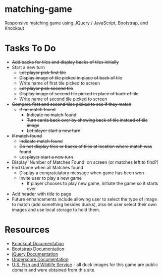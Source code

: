 # matching-game
Responsive matching game using JQuery / JavaScript, Bootstrap, and Knockout

# Tasks To Do
- <del>Add backs for tiles and display backs of tiles initially</del>
- Start a new turn
  - <del>Let player pick first tile</del>
  - <del>Display image of tile picked in place of back of tile</del>
  - Write name of first tile picked to screen
  - <del>Let player pick second tile</del>
  - <del>Display image of second tile picked in place of back of tile</del>
  - Write name of second tile picked to screen
- <del>Compare first and second tiles picked to see if they match</del>
  - <del>If no match found</del>
    - <del>Indicate no match found</del>
    - <del>Turn cards back over by showing back of tile instead of tile image</del>
    - <del>Let player start a new turn</del>
- <del>If match found</del>
    - <del>Indicate match found</del>
    - <del>Do not display tiles or backs of tiles at location where match was found</del>
    - <del>Let player start a new turn</del>   
- Display 'Number of Matches Found' on screen (or matches left to find?)
- End Game when all Matches found
  - Display a congratulatory message when game has been won
  - Invite user to play a new game
    - If player chooses to play new game, initiate the game so it starts over
- Add header with title to page
- Future enhancements include allowing user to select the type of image to match (add something besides ducks), also let user select their own images and use local storage to hold them.

# Resources
- [Knockout Documentation](http://knockoutjs.com)
- [Bootstrap Documentation](http://getbootstrap.com)
- [jQuery Documentation](http://api.jquery.com)
- [Underscore Documentation](http://underscorejs.org)
- [U.S. Fish and Wildlife Service](http://digitalmedia.fws.gov/) - all duck images for this game are public domain and were obtained from this site.
